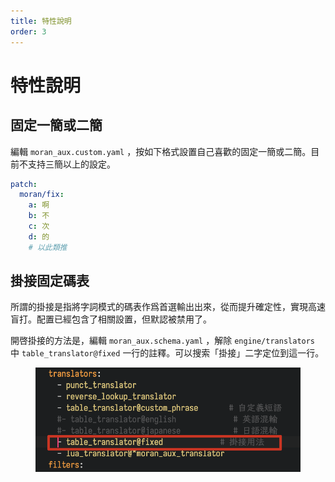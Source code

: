 ```yaml
---
title: 特性說明
order: 3
---
```


# 特性說明

## 固定一簡或二簡

編輯 `moran_aux.custom.yaml` ，按如下格式設置自己喜歡的固定一簡或二簡。目前不支持三簡以上的設定。

```yaml
patch:
  moran/fix:
    a: 啊
    b: 不
    c: 次
    d: 的
    # 以此類推
```

## 掛接固定碼表

所謂的掛接是指將字詞模式的碼表作爲首選輸出出來，從而提升確定性，實現高速盲打。配置已經包含了相關設置，但默認被禁用了。

開啓掛接的方法是，編輯 `moran_aux.schema.yaml` ，解除 `engine/translators` 中 `table_translator@fixed` 一行的註釋。可以搜索「掛接」二字定位到這一行。

<figure><img src="../../.gitbook/assets/image (83).png" alt=""><figcaption></figcaption></figure>
